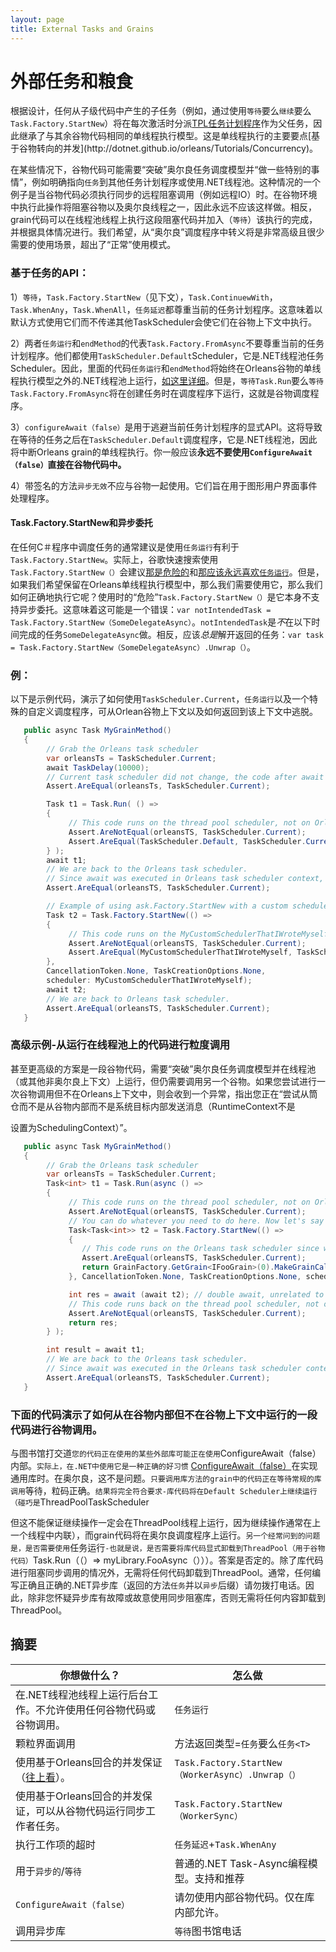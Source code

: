 ```yaml
---
layout: page
title: External Tasks and Grains
---
```


# 外部任务和粮食

根据设计，任何从子级代码中产生的子任务（例如，通过使用`等待`要么`继续`要么`Task.Factory.StartNew`）将在每次激活时分派[TPL任务计划程序](https://msdn.microsoft.com/en-us/library/dd997402(v=vs.110).aspx)作为父任务，因此继承了与其余谷物代码相同的单线程执行模型。这是单线程执行的主要要点[基于谷物转向的并发](http://dotnet.github.io/orleans/Tutorials/Concurrency)。

在某些情况下，谷物代码可能需要“突破”奥尔良任务调度模型并“做一些特别的事情”，例如明确指向`任务`到其他任务计划程序或使用.NET线程池。这种情况的一个例子是当谷物代码必须执行同步的远程阻塞调用（例如远程IO）时。在谷物环境中执行此操作将阻塞谷物以及奥尔良线程之一，因此永远不应该这样做。相反，grain代码可以在线程池线程上执行这段阻塞代码并加入（`等待`）该执行的完成，并根据具体情况进行。我们希望，从“奥尔良”调度程序中转义将是非常高级且很少需要的使用场景，超出了“正常”使用模式。

### 基于任务的API：

1）`等待`，`Task.Factory.StartNew`（见下文），`Task.ContinuewWith`，`Task.WhenAny`，`Task.WhenAll`，`任务延迟`都尊重当前的任务计划程序。这意味着以默认方式使用它们而不传递其他TaskScheduler会使它们在谷物上下文中执行。

2）两者`任务运行`和`endMethod`的代表`Task.Factory.FromAsync`不要尊重当前的任务计划程序。他们都使用`TaskScheduler.Default`Scheduler，它是.NET线程池任务Scheduler。因此，里面的代码`任务运行`和`endMethod`将始终在Orleans谷物的单线程执行模型之外的.NET线程池上运行，[如这里详细](http://blogs.msdn.com/b/pfxteam/archive/2011/10/24/10229468.aspx)。但是，`等待Task.Run`要么`等待Task.Factory.FromAsync`将在创建任务时在调度程序下运行，这就是谷物调度程序。

3）`configureAwait（false）`是用于逃避当前任务计划程序的显式API。这将导致在等待的任务之后在`TaskScheduler.Default`调度程序，它是.NET线程池，因此将中断Orleans grain的单线程执行。你一般应该**永远不要使用`ConfigureAwait（false）`直接在谷物代码中。**

4）带签名的方法`异步无效`不应与谷物一起使用。它们旨在用于图形用户界面事件处理程序。

#### Task.Factory.StartNew和异步委托

在任何C＃程序中调度任务的通常建议是使用`任务运行`有利于`Task.Factory.StartNew`。实际上，谷歌快速搜索使用`Task.Factory.StartNew（）`会建议[那是危险的](https://blog.stephencleary.com/2013/08/startnew-is-dangerous.html)和[那应该永远喜欢`任务运行`](https://devblogs.microsoft.com/pfxteam/task-run-vs-task-factory-startnew/)。但是，如果我们希望保留在Orleans单线程执行模型中，那么我们需要使用它，那么我们如何正确地执行它呢？使用时的“危险”`Task.Factory.StartNew（）`是它本身不支持异步委托。这意味着这可能是一个错误：`var notIntendedTask = Task.Factory.StartNew（SomeDelegateAsync）`。`notIntendedTask`是*不*在以下时间完成的任务`SomeDelegateAsync`做。相反，应该*总是*解开返回的任务：`var task = Task.Factory.StartNew（SomeDelegateAsync）.Unwrap（）`。

### 例：

以下是示例代码，演示了如何使用`TaskScheduler.Current`，`任务运行`以及一个特殊的自定义调度程序，可从Orlean谷物上下文以及如何返回到该上下文中逃脱。

```csharp
   public async Task MyGrainMethod()
   {
        // Grab the Orleans task scheduler
        var orleansTs = TaskScheduler.Current;
        await TaskDelay(10000);
        // Current task scheduler did not change, the code after await is still running in the same task scheduler.
        Assert.AreEqual(orleansTs, TaskScheduler.Current);

        Task t1 = Task.Run( () =>
        {
             // This code runs on the thread pool scheduler, not on Orleans task scheduler
             Assert.AreNotEqual(orleansTS, TaskScheduler.Current);
             Assert.AreEqual(TaskScheduler.Default, TaskScheduler.Current);
        } );
        await t1;
        // We are back to the Orleans task scheduler. 
        // Since await was executed in Orleans task scheduler context, we are now back to that context.
        Assert.AreEqual(orleansTS, TaskScheduler.Current);

        // Example of using ask.Factory.StartNew with a custom scheduler to escape from the Orleans scheduler
        Task t2 = Task.Factory.StartNew(() =>
        {
             // This code runs on the MyCustomSchedulerThatIWroteMyself scheduler, not on the Orleans task scheduler
             Assert.AreNotEqual(orleansTS, TaskScheduler.Current);
             Assert.AreEqual(MyCustomSchedulerThatIWroteMyself, TaskScheduler.Current);
        },
        CancellationToken.None, TaskCreationOptions.None,
        scheduler: MyCustomSchedulerThatIWroteMyself);
        await t2;
        // We are back to Orleans task scheduler.
        Assert.AreEqual(orleansTS, TaskScheduler.Current);
   }
```

### 高级示例-从运行在线程池上的代码进行粒度调用

甚至更高级的方案是一段谷物代码，需要“突破”奥尔良任务调度模型并在线程池（或其他非奥尔良上下文）上运行，但仍需要调用另一个谷物。如果您尝试进行一次谷物调用但不在Orleans上下文中，则会收到一个异常，指出您正在“尝试从筒仓而不是从谷物内部而不是系统目标内部发送消息（RuntimeContext不是

设置为SchedulingContext）”。

```csharp
   public async Task MyGrainMethod()
   {
        // Grab the Orleans task scheduler
        var orleansTs = TaskScheduler.Current;
        Task<int> t1 = Task.Run(async () =>
        {
             // This code runs on the thread pool scheduler, not on Orleans task scheduler
             Assert.AreNotEqual(orleansTS, TaskScheduler.Current);
             // You can do whatever you need to do here. Now let's say you need to make a grain call.
             Task<Task<int>> t2 = Task.Factory.StartNew(() =>
             {
                // This code runs on the Orleans task scheduler since we specified the scheduler: orleansTs.
                Assert.AreEqual(orleansTS, TaskScheduler.Current);
                return GrainFactory.GetGrain<IFooGrain>(0).MakeGrainCall();
             }, CancellationToken.None, TaskCreationOptions.None, scheduler: orleansTs);

             int res = await (await t2); // double await, unrelated to Orleans, just part of TPL APIs.
             // This code runs back on the thread pool scheduler, not on the Orleans task scheduler
             Assert.AreNotEqual(orleansTS, TaskScheduler.Current);
             return res;
        } );

        int result = await t1;
        // We are back to the Orleans task scheduler.
        // Since await was executed in the Orleans task scheduler context, we are now back to that context.
        Assert.AreEqual(orleansTS, TaskScheduler.Current);
   }
```

### 下面的代码演示了如何从在谷物内部但不在谷物上下文中运行的一段代码进行谷物调用。

与图书馆打交道`您的代码正在使用的某些外部库可能正在使用`ConfigureAwait（false）内部。`实际上，在.NET中使用它是一种正确的好习惯` [ConfigureAwait（false）](https://msdn.microsoft.com/en-us/magazine/jj991977.aspx)在实现通用库时。在奥尔良，这不是问题。`只要调用库方法的grain中的代码正在等待常规的库调用`等待，粒码正确。`结果将完全符合要求-库代码将在Default Scheduler上继续运行（碰巧是`ThreadPoolTask​​Scheduler

但这不能保证继续操作一定会在ThreadPool线程上运行，因为继续操作通常在上一个线程中内联），而grain代码将在奥尔良调度程序上运行。`另一个经常问到的问题是，是否需要使用`任务运行`-也就是说，是否需要将库代码显式卸载到ThreadPool（用于谷物代码）`Task.Run（（）=> myLibrary.FooAsync（）））。答案是否定的。除了库代码进行阻塞同步调用的情况外，无需将任何代码卸载到ThreadPool。通常，任何编写正确且正确的.NET异步库（返回的方法`任务`并以`异步`后缀）请勿拨打电话。因此，除非您怀疑异步库有故障或故意使用同步阻塞库，否则无需将任何内容卸载到ThreadPool。

## 摘要

| 你想做什么？ | 怎么做 |
| ------ | --- |
| 在.NET线程池线程上运行后台工作。不允许使用任何谷物代码或谷物调用。 | `任务运行` |
| 颗粒界面调用 | 方法返回类型=`任务`要么`任务<T>` |
| 使用基于Orleans回合的并发保证（[往上看](#taskfactorystartnew-and-async-delegates)）。 | `Task.Factory.StartNew（WorkerAsync）.Unwrap（）` |
| 使用基于Orleans回合的并发保证，可以从谷物代码运行同步工作者任务。 | `Task.Factory.StartNew（WorkerSync）` |
| 执行工作项的超时 | `任务延迟`+`Task.WhenAny` |
| 用于`异步的`/`等待` | 普通的.NET Task-Async编程模型。支持和推荐 |
| `ConfigureAwait（false）` | 请勿使用内部谷物代码。仅在库内部允许。 |
| 调用异步库 | `等待`图书馆电话 |
